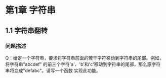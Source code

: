 # 第1章 字符串 #

## 1.1 字符串翻转 ##

### 问题描述 ###

Q：给定一个字符串，要求将字符串前面的若干字符移动到字符串的尾部。例如，将字符串"abcdef"
的前三个字符'a'、'b'和'c'移动到字符串的尾部，那么原字符串将变成"defabc"。请写一个函数
实现此功能。